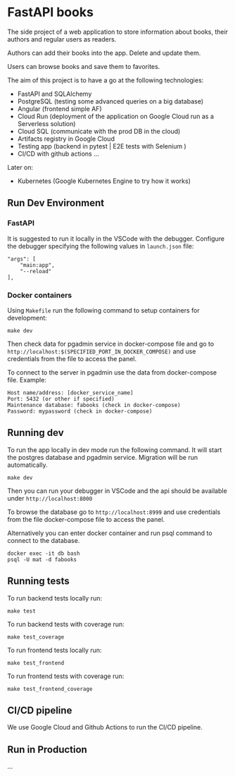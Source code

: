 # FastAPI books

The side project of a web application to store information about books, their authors and regular users as readers.

Authors can add their books into the app. Delete and update them.

Users can browse books and save them to favorites.

The aim of this project is to have a go at the following technologies:
- FastAPI and SQLAlchemy
- PostgreSQL (testing some advanced queries on a big database)
- Angular (frontend simple AF)
- Cloud Run (deployment of the application on Google Cloud run as a Serverless solution)
- Cloud SQL (communicate with the prod DB in the cloud)
- Artifacts registry in Google Cloud
- Testing app (backend in pytest | E2E tests with Selenium )
- CI/CD with github actions
...

Later on:
- Kubernetes (Google Kubernetes Engine to try how it works)


## Run Dev Environment
### FastAPI
It is suggested to run it locally in the VSCode with the debugger. Configure the debugger specifying the following values in `launch.json` file:
```
"args": [
    "main:app",
    "--reload"
],
```


### Docker containers
Using `Makefile` run the following command to setup containers for development:
```
make dev
```

Then check data for pgadmin service in docker-compose file and go to `http://localhost:$(SPECIFIED_PORT_IN_DOCKER_COMPOSE)` and use credentials from the file to access the panel.

To connect to the server in pgadmin use the data from docker-compose file.
Example:
```
Host name/address: [docker_service_name]
Port: 5432 (or other if specified)
Maintenance database: fabooks (check in docker-compose)
Password: mypassword (check in docker-compose)
```

## Running dev
To run the app locally in dev mode run the following command. It will start the postgres database and pgadmin service. Migration will be run automatically.
```
make dev
```

Then you can run your debugger in VSCode and the api should be available under `http://localhost:8000`

To browse the database go to `http://localhost:8999` and use credentials from the file docker-compose file to access the panel.

Alternatively you can enter docker container and run psql command to connect to the database.

```
docker exec -it db bash
psql -U mat -d fabooks
```


## Running tests
To run backend tests locally run:
```
make test
```

To run backend tests with coverage run:
```
make test_coverage
```

To run frontend tests locally run:
```
make test_frontend
```

To run frontend tests with coverage run:
```
make test_frontend_coverage
```


## CI/CD pipeline
We use Google Cloud and Github Actions to run the CI/CD pipeline.



## Run in Production
...